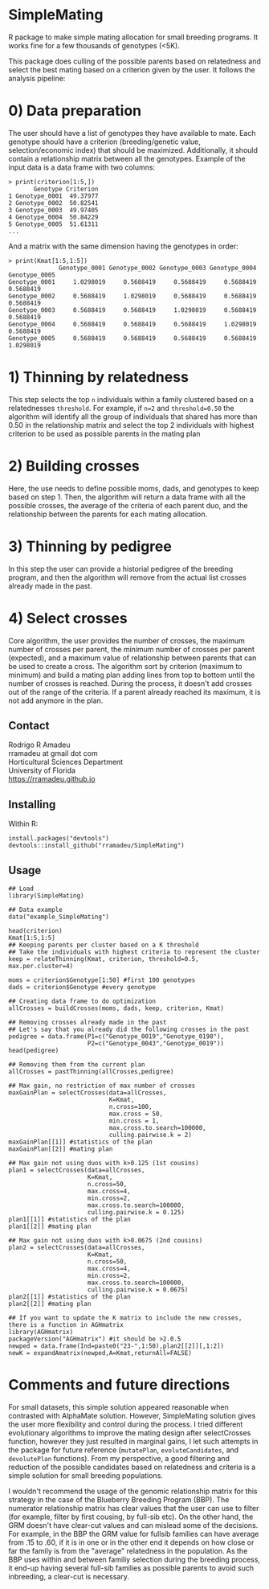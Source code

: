 # SimpleMating

R package to make simple mating allocation for small breeding programs. It works fine for a few thousands of genotypes (<5K).

This package does culling of the possible parents based on relatedness and select the best mating based on a criterion given by the user. It follows the analysis pipeline:

# 0) Data preparation
The user should have a list of genotypes they have available to mate. Each genotype should have a criterion (breeding/genetic value, selection/economic index) that should be maximized. Additionally, it should contain a relationship matrix between all the genotypes. Example of the input data is a data frame with two columns:

```{r, eval=FALSE}
> print(criterion[1:5,])
       Genotype Criterion
1 Genotype_0001  49.37977
2 Genotype_0002  50.82541
3 Genotype_0003  49.97405
4 Genotype_0004  50.84229
5 Genotype_0005  51.61311
...
```

And a matrix with the same dimension having the genotypes in order:
```{r, eval=FALSE}
> print(Kmat[1:5,1:5])
              Genotype_0001 Genotype_0002 Genotype_0003 Genotype_0004 Genotype_0005
Genotype_0001     1.0298019     0.5688419     0.5688419     0.5688419     0.5688419
Genotype_0002     0.5688419     1.0298019     0.5688419     0.5688419     0.5688419
Genotype_0003     0.5688419     0.5688419     1.0298019     0.5688419     0.5688419
Genotype_0004     0.5688419     0.5688419     0.5688419     1.0298019     0.5688419
Genotype_0005     0.5688419     0.5688419     0.5688419     0.5688419     1.0298019
```

# 1) Thinning by relatedness
This step selects the top `n` individuals within a family clustered based on a relatednesses `threshold`. For example, if `n=2` and `threshold=0.50` the algorithm will identify all the group of individuals that shared has more than 0.50 in the relationship matrix and select the top 2 individuals with highest criterion to be used as possible parents in the mating plan

# 2) Building crosses
Here, the use needs to define possible moms, dads, and genotypes to keep based on step 1. Then, the algorithm will return a data frame with all the possible crosses, the average of the criteria of each parent duo, and the relationship between the parents for each mating allocation.

# 3) Thinning by pedigree
In this step the user can provide a historial pedigree of the breeding program, and then the algorithm will remove from the actual list crosses already made in the past.

# 4) Select crosses
Core algorithm, the user provides the number of crosses, the maximum number of crosses per parent, the minimum number of crosses per parent (expected), and a maximum value of relationship between parents that can be used to create a cross. The algorithm sort by criterion (maximum to minimum) and build a mating plan adding lines from top to bottom until the number of crosses is reached. During the process, it doesn't add crosses out of the range of the criteria. If a parent already reached its maximum, it is not add anymore in the plan.

## Contact
Rodrigo R Amadeu  
rramadeu at gmail dot com  
Horticultural Sciences Department  
University of Florida  
https://rramadeu.github.io

## Installing
Within R:
```
install.packages("devtools")
devtools::install_github("rramadeu/SimpleMating")
```

## Usage
```
## Load 
library(SimpleMating)

## Data example
data("example_SimpleMating")

head(criterion)
Kmat[1:5,1:5]
## Keeping parents per cluster based on a K threshold
## Take the individuals with highest criteria to represent the cluster
keep = relateThinning(Kmat, criterion, threshold=0.5, max.per.cluster=4)

moms = criterion$Genotype[1:50] #first 100 genotypes
dads = criterion$Genotype #every genotype

## Creating data frame to do optimization
allCrosses = buildCrosses(moms, dads, keep, criterion, Kmat)

## Removing crosses already made in the past
## Let's say that you already did the following crosses in the past
pedigree = data.frame(P1=c("Genotype_0019","Genotype_0198"),
                      P2=c("Genotype_0043","Genotype_0019"))
head(pedigree)

## Removing them from the current plan
allCrosses = pastThinning(allCrosses,pedigree)

## Max gain, no restriction of max number of crosses
maxGainPlan = selectCrosses(data=allCrosses,
                            K=Kmat,
                            n.cross=100,
                            max.cross = 50,
                            min.cross = 1,
                            max.cross.to.search=100000,
                            culling.pairwise.k = 2)
maxGainPlan[[1]] #statistics of the plan
maxGainPlan[[2]] #mating plan

## Max gain not using duos with k>0.125 (1st cousins)
plan1 = selectCrosses(data=allCrosses,
                      K=Kmat,
                      n.cross=50,
                      max.cross=4,
                      min.cross=2,
                      max.cross.to.search=100000,
                      culling.pairwise.k = 0.125)
plan1[[1]] #statistics of the plan
plan1[[2]] #mating plan

## Max gain not using duos with k>0.0675 (2nd cousins)
plan2 = selectCrosses(data=allCrosses,
                      K=Kmat,
                      n.cross=50,
                      max.cross=4,
                      min.cross=2,
                      max.cross.to.search=100000,
                      culling.pairwise.k = 0.0675)
plan2[[1]] #statistics of the plan
plan2[[2]] #mating plan

## If you want to update the K matrix to include the new crosses, there is a function in AGHmatrix
library(AGHmatrix)
packageVersion("AGHmatrix") #it should be >2.0.5
newped = data.frame(Ind=paste0("23-",1:50),plan2[[2]][,1:2])
newK = expandAmatrix(newped,A=Kmat,returnAll=FALSE)
```

# Comments and future directions
For small datasets, this simple solution appeared reasonable when contrasted with AlphaMate solution. However, SimpleMating solution gives the user more flexibility and control during the process. I tried different evolutionary algorithms to improve the mating design after selectCrosses function, however they just resulted in marginal gains, I let such attempts in the package for future reference (`mutatePlan`, `evoluteCandidates`, and `devolutePlan` functions). From my perspective, a good filtering and reduction of the possible candidates based on relatedness and criteria is a simple solution for small breeding populations.

I wouldn't recommend the usage of the genomic relationship matrix for this strategy in the case of the Blueberry Breeding Program (BBP). The numerator relationship matrix has clear values that the user can use to filter (for example, filter by first cousing, by full-sib etc). On the other hand, the GRM doesn't have clear-cut values and can mislead some of the decisions. For example, in the BBP the GRM value for fullsib families can have average from .15 to .60, if it is in one or in the other end it depends on how close or far the family is from the "average" relatedness in the population. As the BBP uses within and between familiy selection during the breeding process, it end-up having several full-sib families as possible parents to avoid such inbreeding, a clear-cut is necessary.

